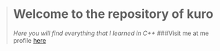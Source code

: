 ># **Welcome to the repository of kuro**
>_Here you will find everything that I learned in C++_
>###Visit me at me profile [here](https://github.com/UP210630)
